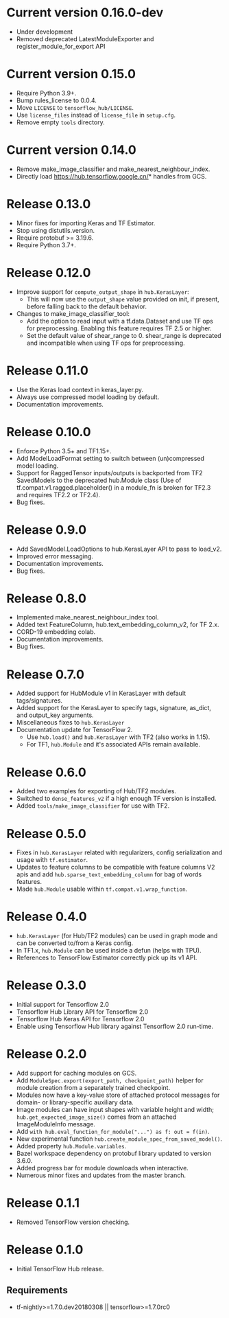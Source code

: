 <!-- Copyright 2018 The TensorFlow Hub Authors. All Rights Reserved.

Licensed under the Apache License, Version 2.0 (the "License");
you may not use this file except in compliance with the License.
You may obtain a copy of the License at

    http://www.apache.org/licenses/LICENSE-2.0

Unless required by applicable law or agreed to in writing, software
distributed under the License is distributed on an "AS IS" BASIS,
WITHOUT WARRANTIES OR CONDITIONS OF ANY KIND, either express or implied.
See the License for the specific language governing permissions and
limitations under the License.
==============================================================================-->
# Current version 0.16.0-dev
  * Under development
  * Removed deprecated LatestModuleExporter and register_module_for_export API

# Current version 0.15.0
  * Require Python 3.9+.
  * Bump rules_license to 0.0.4.
  * Move `LICENSE` to `tensorflow_hub/LICENSE`.
  * Use `license_files` instead of `license_file` in `setup.cfg`.
  * Remove empty `tools` directory.

# Current version 0.14.0
  * Remove make_image_classifier and make_nearest_neighbour_index.
  * Directly load https://hub.tensorflow.google.cn/* handles from GCS.

# Release 0.13.0
  * Minor fixes for importing Keras and TF Estimator.
  * Stop using distutils.version.
  * Require protobuf >= 3.19.6.
  * Require Python 3.7+.

# Release 0.12.0
  * Improve support for `compute_output_shape` in `hub.KerasLayer`:
    * This will now use the `output_shape` value provided on init, if present,
      before falling back to the default behavior.
  * Changes to make_image_classifier_tool:
    * Add the option to read input with a tf.data.Dataset and use TF ops for
      preprocessing. Enabling this feature requires TF 2.5 or higher.
    * Set the default value of shear_range to 0. shear_range is deprecated and
      incompatible when using TF ops for preprocessing.

# Release 0.11.0
  * Use the Keras load context in keras_layer.py.
  * Always use compressed model loading by default.
  * Documentation improvements.

# Release 0.10.0
  * Enforce Python 3.5+ and TF1.15+.
  * Add ModelLoadFormat setting to switch between (un)compressed model loading.
  * Support for RaggedTensor inputs/outputs is backported from TF2 SavedModels
     to the deprecated hub.Module class (Use of tf.compat.v1.ragged.placeholder()
     in a module_fn is broken for TF2.3 and requires TF2.2 or TF2.4).
  * Bug fixes.

# Release 0.9.0
  * Add SavedModel.LoadOptions to hub.KerasLayer API to pass to load_v2.
  * Improved error messaging.
  * Documentation improvements.
  * Bug fixes.

# Release 0.8.0
  * Implemented make_nearest_neighbour_index tool.
  * Added text FeatureColumn, hub.text_embedding_column_v2, for TF 2.x.
  * CORD-19 embedding colab.
  * Documentation improvements.
  * Bug fixes.

# Release 0.7.0
  * Added support for HubModule v1 in KerasLayer with default tags/signatures.
  * Added support for the KerasLayer to specify tags, signature, as_dict, and
    output_key arguments.
  * Miscellaneous fixes to `hub.KerasLayer`
  * Documentation update for TensorFlow 2.
      * Use `hub.load()` and `hub.KerasLayer` with TF2 (also works in 1.15).
      * For TF1, `hub.Module` and it's associated APIs remain available.

# Release 0.6.0
  * Added two examples for exporting of Hub/TF2 modules.
  * Switched to `dense_features_v2` if a high enough TF version is installed.
  * Added `tools/make_image_classifier` for use with TF2.

# Release 0.5.0
  * Fixes in `hub.KerasLayer` related with regularizers, config serialization
    and usage with `tf.estimator`.
  * Updates to feature columns to be compatible with feature columns V2 apis and
    add `hub.sparse_text_embedding_column` for bag of words features.
  * Made `hub.Module` usable within `tf.compat.v1.wrap_function`.

# Release 0.4.0
  * `hub.KerasLayer` (for Hub/TF2 modules) can be used in graph mode
     and can be converted to/from a Keras config.
  * In TF1.x, `hub.Module` can be used inside a defun (helps with TPU).
  * References to TensorFlow Estimator correctly pick up its v1 API.

# Release 0.3.0
  * Initial support for Tensorflow 2.0
  * Tensorflow Hub Library API for Tensorflow 2.0
  * Tensorflow Hub Keras API for Tensorflow 2.0
  * Enable using Tensorflow Hub library against Tensorflow 2.0 run-time.

# Release 0.2.0
 * Add support for caching modules on GCS.
 * Add `ModuleSpec.export(export_path, checkpoint_path)` helper for module
   creation from a separately trained checkpoint.
 * Modules now have a key-value store of attached protocol messages
   for domain- or library-specific auxiliary data.
 * Image modules can have input shapes with variable height and width;
   `hub.get_expected_image_size()` comes from an attached ImageModuleInfo
    message.
 * Add `with hub.eval_function_for_module("...") as f: out = f(in)`.
 * New experimental function `hub.create_module_spec_from_saved_model()`.
 * Added property `hub.Module.variables`.
 * Bazel workspace dependency on protobuf library updated to version 3.6.0.
 * Added progress bar for module downloads when interactive.
 * Numerous minor fixes and updates from the master branch.

# Release 0.1.1
 * Removed TensorFlow version checking.

# Release 0.1.0
 * Initial TensorFlow Hub release.

## Requirements
 * tf-nightly>=1.7.0.dev20180308 || tensorflow>=1.7.0rc0
